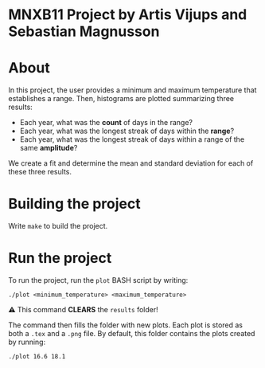 # MNXB11 Project by Artis Vijups and Sebastian Magnusson

# About

In this project, the user provides a minimum and maximum temperature that establishes a range. Then, histograms are plotted summarizing three results:
* Each year, what was the **count** of days in the range?
* Each year, what was the longest streak of days within the **range**?
* Each year, what was the longest streak of days within a range of the same **amplitude**?

We create a fit and determine the mean and standard deviation for each of these three results.

# Building the project

Write `make` to build the project.

# Run the project

To run the project, run the `plot` BASH script by writing:

`./plot <minimum_temperature> <maximum_temperature>`

⚠️ This command **CLEARS** the `results` folder!

The command then fills the folder with new plots. Each plot is stored as both a `.tex` and a `.png` file. By default, this folder contains the plots created by running:

`./plot 16.6 18.1`